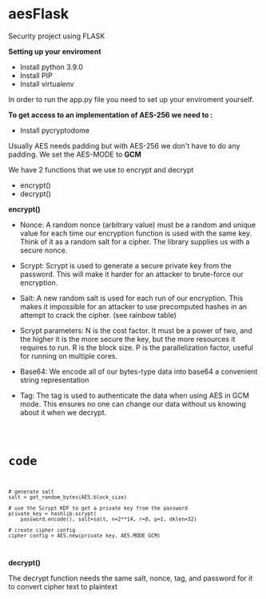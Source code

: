 # aesFlask
Security project using FLASK 

<b>Setting up your enviroment</b>

- Install python 3.9.0
- Install PIP
- Install virtualenv

In order to run the app.py file you need to set up your enviroment yourself. 

<b>To get access to an implementation of AES-256 we need to :</b>
- Install pycryptodome

Usually AES needs padding but with AES-256 we don't have to do any padding. We set the AES-MODE to <b>GCM</b>

We have 2 functions that we use to encrypt and decrypt
- encrypt()
- decrypt()

<b> encrypt()</b>
- Nonce: A random nonce (arbitrary value) must be a random and unique value for each time our encryption function is used with the same key. Think of it as a random salt for a   cipher. The library supplies us with a secure nonce.

- Scrypt: Scrypt is used to generate a secure private key from the password. This will make it harder for an attacker to brute-force our encryption.
- Salt: A new random salt is used for each run of our encryption. This makes it impossible for an attacker to use precomputed hashes in an attempt to crack the cipher. (see rainbow table)
- Scrypt parameters:
N is the cost factor. It must be a power of two, and the higher it is the more secure the key, but the more resources it requires to run.
R is the block size.
P is the parallelization factor, useful for running on multiple cores.
- Base64: We encode all of our bytes-type data into base64 a convenient string representation
- Tag: The tag is used to authenticate the data when using AES in GCM mode. This ensures no one can change our data without us knowing about it when we decrypt.
<code>
    
# code

    # generate salt
    salt = get_random_bytes(AES.block_size)

    # use the Scrypt KDF to get a private key from the password
    private_key = hashlib.scrypt(
        password.encode(), salt=salt, n=2**14, r=8, p=1, dklen=32)

    # create cipher config
    cipher_config = AES.new(private_key, AES.MODE_GCM)
</code>

<b> decrypt()</b>

The decrypt function needs the same salt, nonce, tag, and password for it to convert cipher text to plaintext 
